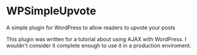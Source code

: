 WPSimpleUpvote
==============

A simple plugin for WordPress to allow readers to upvote your posts

This plugin was written for a tutorial about using AJAX with WordPress. 
I wouldn't consider it complete enough to use it in a production enviroment.
